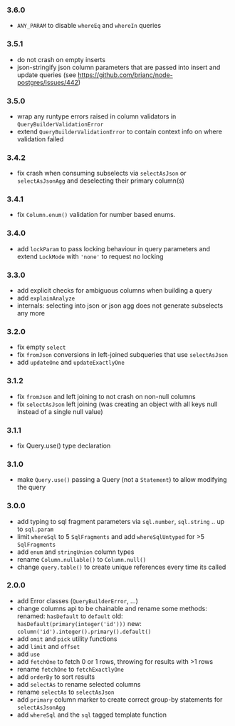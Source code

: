 ### 3.6.0

- `ANY_PARAM` to disable `whereEq` and `whereIn` queries

### 3.5.1

- do not crash on empty inserts
- json-stringify json column parameters that are passed into insert and update queries
  (see https://github.com/brianc/node-postgres/issues/442)

### 3.5.0

- wrap any runtype errors raised in column validators in `QueryBuilderValidationError`
- extend `QueryBuilderValidationError` to contain context info on where validation failed

### 3.4.2

- fix crash when consuming subselects via `selectAsJson` or `selectAsJsonAgg` and deselecting their primary column(s)

### 3.4.1

- fix `Column.enum()` validation for number based enums.

### 3.4.0

- add `lockParam` to pass locking behaviour in query parameters and extend
  `LockMode` with `'none'` to request no locking

### 3.3.0

- add explicit checks for ambiguous columns when building a query
- add `explainAnalyze`
- internals: selecting into json or json agg does not generate subselects any more

### 3.2.0

- fix empty `select`
- fix `fromJson` conversions in left-joined subqueries that use `selectAsJson`
- add `updateOne` and `updateExactlyOne`

### 3.1.2

- fix `fromJson` and left joining to not crash on non-null columns
- fix `selectAsJson` left joining (was creating an object with all keys null instead of a single null value)

### 3.1.1

- fix Query.use() type declaration

### 3.1.0

- make `Query.use()` passing a Query (not a `Statement`) to allow modifying the query

### 3.0.0

- add typing to sql fragment parameters via `sql.number`, `sql.string` .. up to `sql.param`
- limit `whereSql` to 5 `SqlFragments` and add `whereSqlUntyped` for >5 `SqlFragments`
- add `enum` and `stringUnion` column types
- rename `Column.nullable()` to `Column.null()`
- change `query.table()` to create unique references every time its called

### 2.0.0

- add Error classes (`QueryBuilderError`, ...)
- change columns api to be chainable and rename some methods:
  renamed: `hasDefault` to `default`
  old: `hasDefault(primary(integer('id')))`
  new: `column('id').integer().primary().default()`
- add `omit` and `pick` utility functions
- add `limit` and `offset`
- add `use`
- add `fetchOne` to fetch 0 or 1 rows, throwing for results with >1 rows
- rename `fetchOne` to `fetchExactlyOne`
- add `orderBy` to sort results
- add `selectAs` to rename selected columns
- rename `selectAs` to `selectAsJson`
- add `primary` column marker to create correct group-by statements for `selectAsJsonAgg`
- add `whereSql` and the `sql` tagged template function

